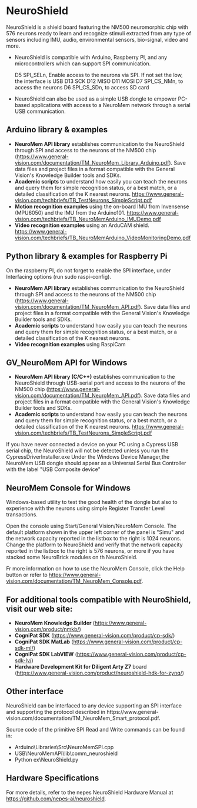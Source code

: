 # NeuroShield

NeuroShield is a shield board featuring the NM500 neuromorphic chip with
576 neurons ready to learn and recognize stimuli extracted from any type
of sensors including IMU, audio, environmental sensors, bio-signal, video
and more.

- NeuroShield is compatible with Arduino, Raspberry PI, and any microcontrollers which can support SPI
    communication. 

    D5	SPI_SELn, Enable access to the neurons via SPI. If not set the low, the interface is USB
    D13	SCK
    D12	MISO
    D11	MOSI
    D7	SPI_CS_NMn, to access the neurons
    D6	SPI_CS_SDn, to access SD card

- NeuroShield can also be used as a simple USB dongle to empower PC-based applications with access to a NeuroMem network through a serial USB communication.


## Arduino library & examples

- **NeuroMem API library** establishes communication to the NeuroShield through SPI and access to the neurons of the NM500 chip (https://www.general-vision.com/documentation/TM_NeuroMem_Library_Arduino.pdf). Save data files and project files in a format compatible with the General Vision's Knowledge Builder tools and SDKs.
- **Academic scripts** to understand how easily you can teach the neurons and query them for simple recognition status, or a best match, or a detailed classification of the K nearest neurons. https://www.general-vision.com/techbriefs/TB_TestNeurons_SimpleScript.pdf
- **Motion recognition examples** using the on-board IMU from Invensense (MPU6050) and the IMU from the Arduino101. https://www.general-vision.com/techbriefs/TB_NeuroMemArduino_IMUDemo.pdf
- **Video recognition examples** using an ArduCAM shield. https://www.general-vision.com/techbriefs/TB_NeuroMemArduino_VideoMonitoringDemo.pdf


## Python library & examples for Raspberry Pi

On the raspberry PI, do not forget to enable the SPI interface, under Interfacing options (run sudo raspi-config).

- **NeuroMem API library** establishes communication to the NeuroShield through SPI and access to the neurons of the NM500 chip (https://www.general-vision.com/documentation/TM_NeuroMem_API.pdf). Save data files and project files in a format compatible with the General Vision's Knowledge Builder tools and SDKs.
- **Academic scripts** to understand how easily you can teach the neurons and query them for simple recognition status, or a best match, or a detailed classification of the K nearest neurons.
- **Video recognition examples** using RaspiCam


## GV_NeuroMem API for Windows
- **NeuroMem API library (C/C++)** establishes communication to the NeuroShield through USB-serial port and access to the neurons of the NM500 chip (https://www.general-vision.com/documentation/TM_NeuroMem_API.pdf). Save data files and project files in a format compatible with the General Vision's Knowledge Builder tools and SDKs.
- **Academic scripts** to understand how easily you can teach the neurons and query them for simple recognition status, or a best match, or a detailed classification of the K nearest neurons. https://www.general-vision.com/techbriefs/TB_TestNeurons_SimpleScript.pdf

If you have never connected a device on your PC using a Cypress USB serial chip, the NeuroShield will not be detected unless you run the CypressDriverInstaller.exe
Under the Windows Device Manager,the NeuroMem USB dongle should appear as a Universal Serial Bus Controller with the label "USB Composite device"


## NeuroMem Console for Windows
Windows-based utility to test the good health of the dongle but also to experience with the neurons using simple Register Transfer Level transactions.

Open the console using Start/General Vision/NeuroMem Console.
The default platform shown in the upper left corner of the panel is "Simu" and the network capacity reported in the listbox to the right is 1024 neurons.
Change the platform to NeuroShield and verify that the network capacity reported in the listbox to the right is 576 neurons, or more if you have stacked some NeuroBrick modules on th NeuroShield.

Fr more information on how to use the NeuroMem Console, click the Help button or refer to https://www.general-vision.com/documentation/TM_NeuroMem_Console.pdf.


## For additional tools compatible with NeuroShield, visit our web site:

- **NeuroMem Knowledge Builder** (https://www.general-vision.com/product/nmkb/)
- **CogniPat SDK** (https://www.general-vision.com/product/cp-sdk/)
- **CogniPat SDK MatLab** (https://www.general-vision.com/product/cp-sdk-ml/)
- **CogniPat SDK LabVIEW** (https://www.general-vision.com/product/cp-sdk-lv/)
- **Hardware Development Kit for Diligent Arty Z7** board (https://www.general-vision.com/product/neuroshield-hdk-for-zynq/)


## Other interface

NeuroShield can be interfaced to any device supporting an SPI interface and supporting the protocol
described in https://www.general-
vision.com/documentation/TM_NeuroMem_Smart_protocol.pdf.

Source code of the primitive SPI Read and Write commands can be found in:
- Arduino\Libraries\Src\NeuroMemSPI.cpp
- USB\NeuroMemAPI\lib\comm_neuroshield
- Python ex\NeuroShield.py


## Hardware Specifications

For more details, refer to the nepes NeuroShield Hardware Manual at https://github.com/nepes-ai/neuroshield.


